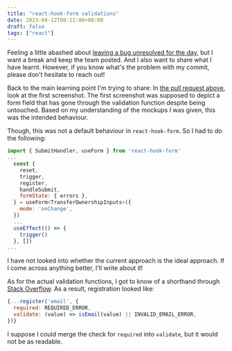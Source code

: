 ```yaml
---
title: "react-hook-form validations"
date: 2023-04-12T00:12:00+08:00
draft: false
tags: ["react"]
---
```

Feeling a little abashed about [leaving a bug unresolved for the day](https://github.com/opengovsg/FormSG/pull/6087), but I want a break and keep the team posted. And I also want to share what I have learnt. However, if you know what's the problem with my commit, please don't hesitate to reach out!

Back to the main learning point I'm trying to share: In [the pull request above](https://github.com/opengovsg/FormSG/pull/6087), look at the first screenshot. The first screenshot was supposed to depict a form field that has gone through the validation function despite being untouched. Based on my understanding of the mockups I was given, this was the intended behaviour.

Though, this was not a default behaviour in `react-hook-form`. So I had to do the following:

```javascript
import { SubmitHandler, useForm } from 'react-hook-form'
...
  const {
    reset,
    trigger,
    register,
    handleSubmit,
    formState: { errors },
  } = useForm<TransferOwnershipInputs>({
    mode: 'onChange',
  })
  ...
  useEffect(() => {
    trigger()
  }, [])
...
```

I have not looked into whether the current approach is the ideal approach. If I come across anything better, I'll write about it!

As for the actual validation functions, I got to know of a shorthand through [Stack Overflow](https://stackoverflow.com/questions/66927236/how-do-i-pass-in-a-custom-validate-message-in-react-hook-form). As a result, registration looked like:

```javascript
{...register('email', {
  required: REQUIRED_ERROR,
  validate: (value) => isEmail(value) || INVALID_EMAIL_ERROR,
})}
```

I suppose I could merge the check for `required` into `validate`, but it would not be as readable.

